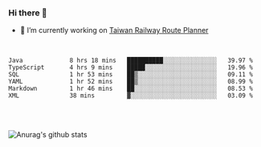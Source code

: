 ### Hi there 👋

- 🔭 I’m currently working on [Taiwan Railway Route Planner](https://github.com/Taiwan-Railway-Route-Planner)

<br/>

<!--START_SECTION:waka-->

```text
Java             8 hrs 18 mins   ██████████░░░░░░░░░░░░░░░   39.97 %
TypeScript       4 hrs 9 mins    █████░░░░░░░░░░░░░░░░░░░░   19.96 %
SQL              1 hr 53 mins    ██▒░░░░░░░░░░░░░░░░░░░░░░   09.11 %
YAML             1 hr 52 mins    ██▒░░░░░░░░░░░░░░░░░░░░░░   08.99 %
Markdown         1 hr 46 mins    ██░░░░░░░░░░░░░░░░░░░░░░░   08.53 %
XML              38 mins         ▓░░░░░░░░░░░░░░░░░░░░░░░░   03.09 %
```

<!--END_SECTION:waka-->

<br/>
<br/>

![Anurag's github stats](https://github-readme-stats.vercel.app/api?username=DepickereSven&show_icons=true&theme=tokyonight)



<!--
**DepickereSven/DepickereSven** is a ✨ _special_ ✨ repository because its `README.md` (this file) appears on your GitHub profile.

Here are some ideas to get you started:

- 🔭 I’m currently working on ...
- 🌱 I’m currently learning ...
- 👯 I’m looking to collaborate on ...
- 🤔 I’m looking for help with ...
- 💬 Ask me about ...
- 📫 How to reach me: ...
- 😄 Pronouns: ...
- ⚡ Fun fact: ...
-->
